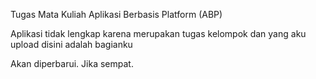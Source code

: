 Tugas Mata Kuliah Aplikasi Berbasis Platform (ABP)

Aplikasi tidak lengkap karena merupakan tugas kelompok dan yang aku upload disini adalah bagianku

Akan diperbarui. Jika sempat.
